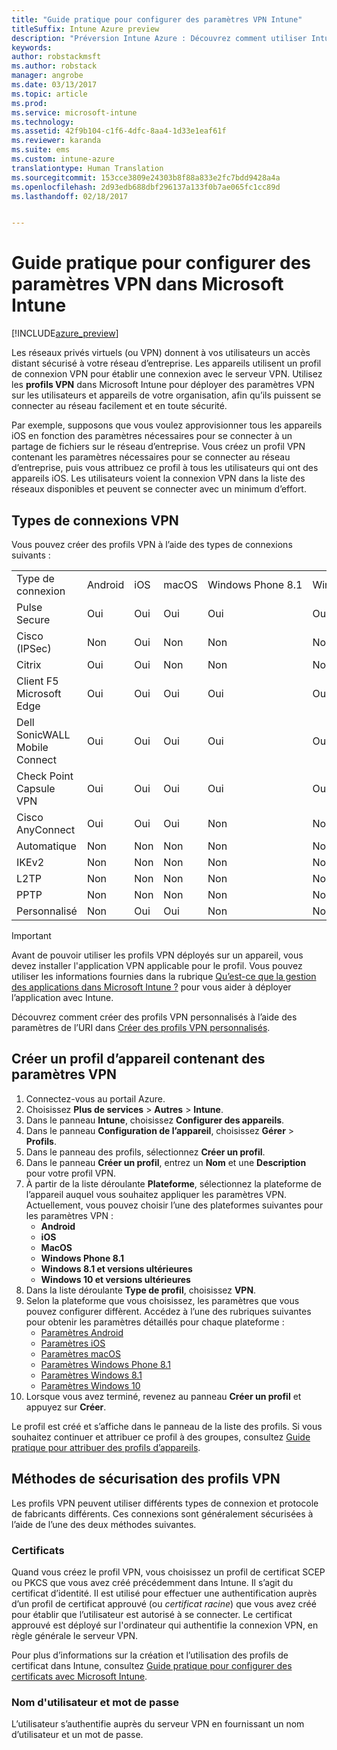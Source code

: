 ```yaml
---
title: "Guide pratique pour configurer des paramètres VPN Intune"
titleSuffix: Intune Azure preview
description: "Préversion Intune Azure : Découvrez comment utiliser Intune pour configurer des connexions VPN sur les appareils que vous gérez."
keywords: 
author: robstackmsft
ms.author: robstack
manager: angrobe
ms.date: 03/13/2017
ms.topic: article
ms.prod: 
ms.service: microsoft-intune
ms.technology: 
ms.assetid: 42f9b104-c1f6-4dfc-8aa4-1d33e1eaf61f
ms.reviewer: karanda
ms.suite: ems
ms.custom: intune-azure
translationtype: Human Translation
ms.sourcegitcommit: 153cce3809e24303b8f88a833e2fc7bdd9428a4a
ms.openlocfilehash: 2d93edb688dbf296137a133f0b7ae065fc1cc89d
ms.lasthandoff: 02/18/2017


---
```


# <a name="how-to-configure-vpn-settings-in-microsoft-intune"></a>Guide pratique pour configurer des paramètres VPN dans Microsoft Intune

[!INCLUDE[azure_preview](../includes/azure_preview.md)]

Les réseaux privés virtuels (ou VPN) donnent à vos utilisateurs un accès distant sécurisé à votre réseau d’entreprise. Les appareils utilisent un profil de connexion VPN pour établir une connexion avec le serveur VPN. Utilisez les **profils VPN** dans Microsoft Intune pour déployer des paramètres VPN sur les utilisateurs et appareils de votre organisation, afin qu’ils puissent se connecter au réseau facilement et en toute sécurité.

Par exemple, supposons que vous voulez approvisionner tous les appareils iOS en fonction des paramètres nécessaires pour se connecter à un partage de fichiers sur le réseau d’entreprise. Vous créez un profil VPN contenant les paramètres nécessaires pour se connecter au réseau d’entreprise, puis vous attribuez ce profil à tous les utilisateurs qui ont des appareils iOS. Les utilisateurs voient la connexion VPN dans la liste des réseaux disponibles et peuvent se connecter avec un minimum d’effort.

## <a name="vpn-connection-types"></a>Types de connexions VPN

Vous pouvez créer des profils VPN à l’aide des types de connexions suivants :

||||||||
|-|-|-|-|-|-|-|
|Type de connexion|Android|iOS|macOS|Windows Phone 8.1|Windows 8.1|Windows 10|
|Pulse Secure|Oui|Oui|Oui|Oui|Oui|Oui|
|Cisco (IPSec)|Non|Oui|Non|Non|Non|Non|
|Citrix|Oui|Oui|Non|Non|Non|Non|
|Client F5 Microsoft Edge|Oui|Oui|Oui|Oui|Oui|Oui|
|Dell SonicWALL Mobile Connect|Oui|Oui|Oui|Oui|Oui|Oui|
|Check Point Capsule VPN|Oui|Oui|Oui|Oui|Oui|Oui|
|Cisco AnyConnect|Oui|Oui|Oui|Non|Non|Non|
|Automatique|Non|Non|Non|Non|Non|Oui|
|IKEv2|Non|Non|Non|Non|Non|Oui|
|L2TP|Non|Non|Non|Non|Non|Oui|
|PPTP|Non|Non|Non|Non|Non|Oui|
|Personnalisé|Non|Oui|Oui|Non|Non|Non|


> [!IMPORTANT]
> Avant de pouvoir utiliser les profils VPN déployés sur un appareil, vous devez installer l'application VPN applicable pour le profil. Vous pouvez utiliser les informations fournies dans la rubrique [Qu’est-ce que la gestion des applications dans Microsoft Intune ?](/intune-azure/manage-apps/what-is-app-management) pour vous aider à déployer l’application avec Intune.  

Découvrez comment créer des profils VPN personnalisés à l’aide des paramètres de l’URI dans [Créer des profils VPN personnalisés](create-custom-vpn-profiles.md).     

## <a name="create-a-device-profile-containing-vpn-settings"></a>Créer un profil d’appareil contenant des paramètres VPN

1. Connectez-vous au portail Azure.
2. Choisissez **Plus de services** > **Autres** > **Intune**.
3. Dans le panneau **Intune**, choisissez **Configurer des appareils**.
2. Dans le panneau **Configuration de l’appareil**, choisissez **Gérer** > **Profils**.
3. Dans le panneau des profils, sélectionnez **Créer un profil**.
4. Dans le panneau **Créer un profil**, entrez un **Nom** et une **Description** pour votre profil VPN.
5. À partir de la liste déroulante **Plateforme**, sélectionnez la plateforme de l’appareil auquel vous souhaitez appliquer les paramètres VPN. Actuellement, vous pouvez choisir l’une des plateformes suivantes pour les paramètres VPN :
    - **Android**
    - **iOS**
    - **MacOS**
    - **Windows Phone 8.1**
    - **Windows 8.1 et versions ultérieures**
    - **Windows 10 et versions ultérieures**
6. Dans la liste déroulante **Type de profil**, choisissez **VPN**.
7. Selon la plateforme que vous choisissez, les paramètres que vous pouvez configurer diffèrent. Accédez à l’une des rubriques suivantes pour obtenir les paramètres détaillés pour chaque plateforme :
    - [Paramètres Android](vpn-for-android.md)
    - [Paramètres iOS](vpn-for-ios.md)
    - [Paramètres macOS](vpn-for-macos.md)
    - [Paramètres Windows Phone 8.1](vpn-for-windows-phone-8-1.md)
    - [Paramètres Windows 8.1](vpn-for-windows-8-1.md)
    - [Paramètres Windows 10](vpn-for-windows-10.md)
8. Lorsque vous avez terminé, revenez au panneau **Créer un profil** et appuyez sur **Créer**.

Le profil est créé et s’affiche dans le panneau de la liste des profils.
Si vous souhaitez continuer et attribuer ce profil à des groupes, consultez [Guide pratique pour attribuer des profils d’appareils](how-to-assign-device-profiles.md).


## <a name="methods-of-securing-vpn-profiles"></a>Méthodes de sécurisation des profils VPN

Les profils VPN peuvent utiliser différents types de connexion et protocole de fabricants différents. Ces connexions sont généralement sécurisées à l’aide de l’une des deux méthodes suivantes.

### <a name="certificates"></a>Certificats

Quand vous créez le profil VPN, vous choisissez un profil de certificat SCEP ou PKCS que vous avez créé précédemment dans Intune. Il s’agit du certificat d’identité. Il est utilisé pour effectuer une authentification auprès d’un profil de certificat approuvé (ou *certificat racine*) que vous avez créé pour établir que l’utilisateur est autorisé à se connecter. Le certificat approuvé est déployé sur l'ordinateur qui authentifie la connexion VPN, en règle générale le serveur VPN.

Pour plus d’informations sur la création et l’utilisation des profils de certificat dans Intune, consultez [Guide pratique pour configurer des certificats avec Microsoft Intune](how-to-configure-certificates.md).

### <a name="user-name-and-password"></a>Nom d'utilisateur et mot de passe

L’utilisateur s’authentifie auprès du serveur VPN en fournissant un nom d’utilisateur et un mot de passe.

